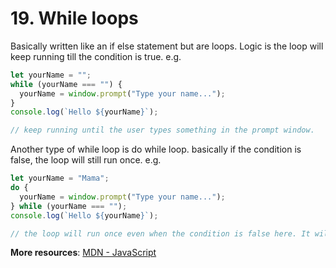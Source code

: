 # 19. While loops 
Basically written like an if else statement but are loops. Logic is the loop will keep running till the condition is true. e.g.
```js
let yourName = "";
while (yourName === "") {
  yourName = window.prompt("Type your name...");
}
console.log(`Hello ${yourName}`);

// keep running until the user types something in the prompt window.
```
Another type of while loop is do while loop. basically if the condition is false, the loop will still run once. e.g.
```js
let yourName = "Mama";
do {
  yourName = window.prompt("Type your name...");
} while (yourName === "");
console.log(`Hello ${yourName}`);

// the loop will run once even when the condition is false here. It will keep running till the condition is false again.
```

**More resources**: [MDN - JavaScript](https://developer.mozilla.org/en-US/docs/Web/JavaScript)